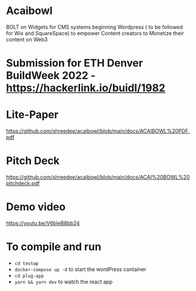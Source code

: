 # Acaibowl
BOLT on Widgets for CMS systems beginning Wordpress ( to be followed for Wix and SquareSpace) to empower Content creators to Monetize their content on Web3

# Submission for ETH Denver BuildWeek 2022 - https://hackerlink.io/buidl/1982

# Lite-Paper
https://github.com/shreedee/acaibowl/blob/main/docs/ACAIBOWL%20PDF.pdf

# Pitch Deck
https://github.com/shreedee/acaibowl/blob/main/docs/ACAI%20BOWL%20pitchdeck.pdf

# Demo video
https://youtu.be/V6bleB8bb24

# To compile and run
- `cd testwp`
- `docker-compose up -d` to start the wordPress container
- `cd plug-app`
- `yarn && yarn dev` to watch the react app

